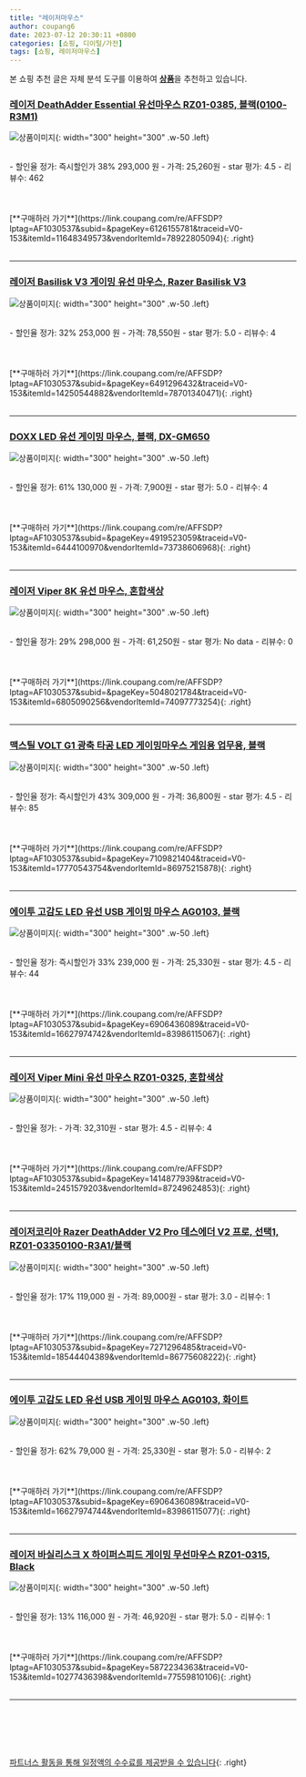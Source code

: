 ```yaml
---
title: "레이저마우스"
author: coupang6
date: 2023-07-12 20:30:11 +0800
categories: [쇼핑, 디이털/가전]
tags: [쇼핑, 레이저마우스]
---
```


본 쇼핑 추천 글은 자체 분석 도구를 이용하여 [**상품**](https://link.coupang.com/a/bao1ui)을 추천하고 있습니다.

### [레이저 DeathAdder Essential 유선마우스 RZ01-0385, 블랙(0100-R3M1)](https://link.coupang.com/re/AFFSDP?lptag=AF1030537&subid=&pageKey=6126155781&traceid=V0-153&itemId=11648349573&vendorItemId=78922805094)

![상품이미지](https://thumbnail10.coupangcdn.com/thumbnails/remote/230x230ex/image/retail/images/109489501680176-09f896ab-5367-45c1-bb36-eac3d1185b28.jpg){: width="300" height="300" .w-50 .left}


<br>
- 할인율 정가: 즉시할인가 38%  293,000   원
- 가격: 25,260원
- star 평가: 4.5
- 리뷰수: 462
<br>
<br>
<br>
<br>
[**구매하러 가기**](https://link.coupang.com/re/AFFSDP?lptag=AF1030537&subid=&pageKey=6126155781&traceid=V0-153&itemId=11648349573&vendorItemId=78922805094){: .right}
<br>
<br>

---

### [레이저 Basilisk V3 게이밍 유선 마우스, Razer Basilisk V3](https://link.coupang.com/re/AFFSDP?lptag=AF1030537&subid=&pageKey=6491296432&traceid=V0-153&itemId=14250544882&vendorItemId=78701340471)

![상품이미지](https://thumbnail6.coupangcdn.com/thumbnails/remote/230x230ex/image/retail/images/2021/09/30/16/8/d7117ca6-5871-4004-999a-7e652f8639c2.jpg){: width="300" height="300" .w-50 .left}


<br>
- 할인율 정가: 32%  253,000   원
- 가격: 78,550원
- star 평가: 5.0
- 리뷰수: 4
<br>
<br>
<br>
<br>
[**구매하러 가기**](https://link.coupang.com/re/AFFSDP?lptag=AF1030537&subid=&pageKey=6491296432&traceid=V0-153&itemId=14250544882&vendorItemId=78701340471){: .right}
<br>
<br>

---

### [DOXX LED 유선 게이밍 마우스, 블랙, DX-GM650](https://link.coupang.com/re/AFFSDP?lptag=AF1030537&subid=&pageKey=4919523059&traceid=V0-153&itemId=6444100970&vendorItemId=73738606968)

![상품이미지](https://thumbnail8.coupangcdn.com/thumbnails/remote/230x230ex/image/retail/images/2021/02/01/17/1/9863c77c-ad7b-4f38-a22c-efd106f6197a.jpg){: width="300" height="300" .w-50 .left}


<br>
- 할인율 정가: 61%  130,000   원
- 가격: 7,900원
- star 평가: 5.0
- 리뷰수: 4
<br>
<br>
<br>
<br>
[**구매하러 가기**](https://link.coupang.com/re/AFFSDP?lptag=AF1030537&subid=&pageKey=4919523059&traceid=V0-153&itemId=6444100970&vendorItemId=73738606968){: .right}
<br>
<br>

---

### [레이저 Viper 8K 유선 마우스, 혼합색상](https://link.coupang.com/re/AFFSDP?lptag=AF1030537&subid=&pageKey=5048021784&traceid=V0-153&itemId=6805090256&vendorItemId=74097773254)

![상품이미지](https://thumbnail7.coupangcdn.com/thumbnails/remote/230x230ex/image/retail/images/3143353438945647-709acba9-fb51-4fe5-98da-fb850d14a57e.jpg){: width="300" height="300" .w-50 .left}


<br>
- 할인율 정가: 29%  298,000   원
- 가격: 61,250원
- star 평가: No data
- 리뷰수: 0
<br>
<br>
<br>
<br>
[**구매하러 가기**](https://link.coupang.com/re/AFFSDP?lptag=AF1030537&subid=&pageKey=5048021784&traceid=V0-153&itemId=6805090256&vendorItemId=74097773254){: .right}
<br>
<br>

---

### [맥스틸 VOLT G1 광축 타공 LED 게이밍마우스 게임용 업무용, 블랙](https://link.coupang.com/re/AFFSDP?lptag=AF1030537&subid=&pageKey=7109821404&traceid=V0-153&itemId=17770543754&vendorItemId=86975215878)

![상품이미지](https://thumbnail10.coupangcdn.com/thumbnails/remote/230x230ex/image/vendor_inventory/63de/80c871075f0bf4157e8152f2d7a7d0a8f9fc4d3540ce8e8790c7873ba3e7.jpg){: width="300" height="300" .w-50 .left}


<br>
- 할인율 정가: 즉시할인가 43%  309,000   원
- 가격: 36,800원
- star 평가: 4.5
- 리뷰수: 85
<br>
<br>
<br>
<br>
[**구매하러 가기**](https://link.coupang.com/re/AFFSDP?lptag=AF1030537&subid=&pageKey=7109821404&traceid=V0-153&itemId=17770543754&vendorItemId=86975215878){: .right}
<br>
<br>

---

### [에이투 고감도 LED 유선 USB 게이밍 마우스 AG0103, 블랙](https://link.coupang.com/re/AFFSDP?lptag=AF1030537&subid=&pageKey=6906436089&traceid=V0-153&itemId=16627974742&vendorItemId=83986115067)

![상품이미지](https://thumbnail7.coupangcdn.com/thumbnails/remote/230x230ex/image/retail/images/8927430863792120-6ff4efb3-4d7d-4db3-a97e-607ca2cec1f8.jpg){: width="300" height="300" .w-50 .left}


<br>
- 할인율 정가: 즉시할인가 33%  239,000   원
- 가격: 25,330원
- star 평가: 4.5
- 리뷰수: 44
<br>
<br>
<br>
<br>
[**구매하러 가기**](https://link.coupang.com/re/AFFSDP?lptag=AF1030537&subid=&pageKey=6906436089&traceid=V0-153&itemId=16627974742&vendorItemId=83986115067){: .right}
<br>
<br>

---

### [레이저 Viper Mini 유선 마우스 RZ01-0325, 혼합색상](https://link.coupang.com/re/AFFSDP?lptag=AF1030537&subid=&pageKey=1414877939&traceid=V0-153&itemId=2451579203&vendorItemId=87249624853)

![상품이미지](https://thumbnail7.coupangcdn.com/thumbnails/remote/230x230ex/image/vendor_inventory/95a7/e587ba6f8e6f191bff5f5fa92847a8ad36eda383bdd02278dc37324c772c.jpg){: width="300" height="300" .w-50 .left}


<br>
- 할인율 정가: 
- 가격: 32,310원
- star 평가: 4.5
- 리뷰수: 4
<br>
<br>
<br>
<br>
[**구매하러 가기**](https://link.coupang.com/re/AFFSDP?lptag=AF1030537&subid=&pageKey=1414877939&traceid=V0-153&itemId=2451579203&vendorItemId=87249624853){: .right}
<br>
<br>

---

### [레이저코리아 Razer DeathAdder V2 Pro 데스에더 V2 프로, 선택1, RZ01-03350100-R3A1/블랙](https://link.coupang.com/re/AFFSDP?lptag=AF1030537&subid=&pageKey=7271296485&traceid=V0-153&itemId=18544404389&vendorItemId=86775608222)

![상품이미지](https://thumbnail7.coupangcdn.com/thumbnails/remote/230x230ex/image/vendor_inventory/4a39/be1ae5bbc3cea78c785bf4b8ac0c3686ff61be7d99495308067b4ead6181.jpg){: width="300" height="300" .w-50 .left}


<br>
- 할인율 정가: 17%  119,000   원
- 가격: 89,000원
- star 평가: 3.0
- 리뷰수: 1
<br>
<br>
<br>
<br>
[**구매하러 가기**](https://link.coupang.com/re/AFFSDP?lptag=AF1030537&subid=&pageKey=7271296485&traceid=V0-153&itemId=18544404389&vendorItemId=86775608222){: .right}
<br>
<br>

---

### [에이투 고감도 LED 유선 USB 게이밍 마우스 AG0103, 화이트](https://link.coupang.com/re/AFFSDP?lptag=AF1030537&subid=&pageKey=6906436089&traceid=V0-153&itemId=16627974744&vendorItemId=83986115077)

![상품이미지](https://thumbnail7.coupangcdn.com/thumbnails/remote/230x230ex/image/retail/images/8922769863922506-595c981a-e18d-44f8-acf1-0b61ec416279.jpg){: width="300" height="300" .w-50 .left}


<br>
- 할인율 정가: 62%  79,000   원
- 가격: 25,330원
- star 평가: 5.0
- 리뷰수: 2
<br>
<br>
<br>
<br>
[**구매하러 가기**](https://link.coupang.com/re/AFFSDP?lptag=AF1030537&subid=&pageKey=6906436089&traceid=V0-153&itemId=16627974744&vendorItemId=83986115077){: .right}
<br>
<br>

---

### [레이저 바실리스크 X 하이퍼스피드 게이밍 무선마우스 RZ01-0315, Black](https://link.coupang.com/re/AFFSDP?lptag=AF1030537&subid=&pageKey=5872234363&traceid=V0-153&itemId=10277436398&vendorItemId=77559810106)

![상품이미지](https://thumbnail9.coupangcdn.com/thumbnails/remote/230x230ex/image/vendor_inventory/5418/c4cce2d0be79a116f7f115b86f68395686923347b1dd3288c02c2dcbf74c.jpg){: width="300" height="300" .w-50 .left}


<br>
- 할인율 정가: 13%  116,000   원
- 가격: 46,920원
- star 평가: 5.0
- 리뷰수: 1
<br>
<br>
<br>
<br>
[**구매하러 가기**](https://link.coupang.com/re/AFFSDP?lptag=AF1030537&subid=&pageKey=5872234363&traceid=V0-153&itemId=10277436398&vendorItemId=77559810106){: .right}
<br>
<br>

---
<br><br><br><br><br> [파트너스 활동을 통해 일정액의 수수료를 제공받을 수 있습니다](https://link.coupang.com/a/bao1ui){: .right}